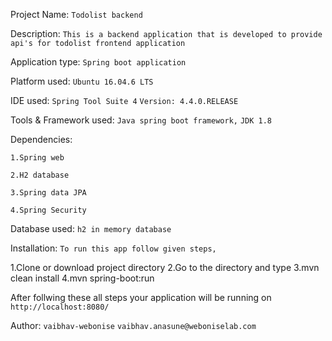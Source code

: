 Project Name: 
`Todolist backend`

Description: 
`This is a backend application that is developed to provide api's for todolist frontend application`

Application type: 
`Spring boot application`

Platform used: 
`Ubuntu 16.04.6 LTS`

IDE used: 
`Spring Tool Suite 4`
`Version: 4.4.0.RELEASE`

Tools & Framework used: 
`Java spring boot framework,`
`JDK 1.8`

Dependencies:

`1.Spring web`

`2.H2 database`

`3.Spring data JPA`

`4.Spring Security`

Database used: 
`h2 in memory database`

Installation: 
`To run this app follow given steps,`

1.Clone or download project directory
2.Go to the directory and type
3.mvn clean install 
4.mvn spring-boot:run

After follwing these all steps your application will be running on 
        `http://localhost:8080/`

Author: 
`vaibhav-webonise`
`vaibhav.anasune@weboniselab.com`

